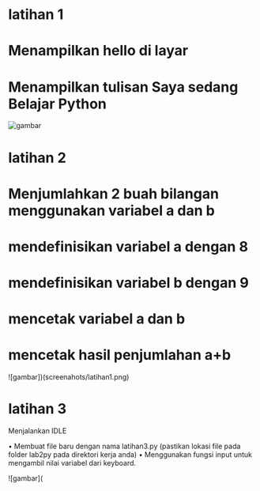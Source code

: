 <h1>latihan 1</h1>
<h1>Menampilkan hello di layar</h1>
<h1>Menampilkan tulisan Saya sedang Belajar Python</h1>

![gambar](Screenshots/latihan1.png)

<h1>latihan 2</h1>
<h1>Menjumlahkan 2 buah bilangan menggunakan variabel a dan b</h1>
<h1>mendefinisikan variabel a dengan 8</h1>
<h1>mendefinisikan variabel b dengan 9</h1>
<h1>mencetak variabel a dan b</h1>
<h1>mencetak hasil penjumlahan a+b</h1>

![gambar])(screenahots/latihan1.png)

<h1>latihan 3</h1>
<p></p>Menjalankan IDLE</p>
• Membuat file baru dengan nama latihan3.py (pastikan lokasi file
pada folder lab2py pada direktori kerja anda)
• Menggunakan fungsi input untuk mengambil nilai variabel dari
keyboard.

![gambar](
